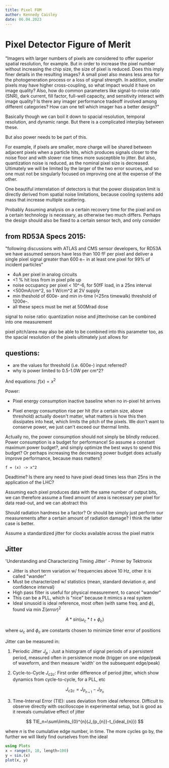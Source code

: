 ```yaml
---
title: Pixel FOM
author: Kennedy Caisley
date: 06.04.2023
---
```


# Pixel Detector Figure of Merit

"Imagers with larger numbers of pixels are considered to offer superior  spatial resolution, for example. But in order to increase the pixel  number without increasing the chip size, the size of pixel is reduced.  Does this imply finer details in the resulting images? A small pixel  also means less area for the photogeneration process or a loss of signal strength. In addition, smaller pixels may have higher cross-coupling,  so what impact would it have on image quality? Also, how do common  parameters like signal-to-noise ratio (SNR), dark current, fill factor,  full-well capacity, and sensitivity interact with image quality? Is  there any imager performance tradeoff involved among different  categories? How can one tell which imager has a better design?"

Basically though we can boil it down to spacial resolution, temporal resolution,  and dynamic range. But there is a complicated interplay between these.

But also power needs to be part of this.

For example, if pixels are smaller, more charge will be shared between  adjacent pixels when a particle hits, which produces signals closer to  the noise floor and with slower rise times more susceptible to jitter.  But also, quantization noise is reduced, as the nominal pixel size is  decreased. Ultimately we will be limited by the larger of the two error  sources, and so one must not be singularly focused on improving one at  the expense of the other.

One beautiful  interrelation of detectors is that the power dissipation limit is  directly derived from spatial noise limitations, because cooling systems add mass that increase multiple scattering.

Probably Assuming analysis on a certain recovery time for the pixel and on a  certain technology is necessary, as otherwise two much differs. Perhaps  the design should also be fixed to a certain sensor tech, and only  consider 








## from RD53A Specs 2015:

"following discussions with ATLAS and CMS sensor developers, for RD53A we have assumed sensors have less than 100 fF per pixel and deliver a single pixel signal greater than 600 e− in at least one pixel for 99% of incident particles"


* 4uA per pixel in analog circuits
* <1 % hit loss from in pixel pile up
* noise occupancy per pixel < 10^-6, for 50fF load, in a 25ns interval
* <500mA/cm^2, so 1 W/cm^2 at 2V supply
* min theshold of 600e- and min in-time (<25ns timewalk) threshold of 1200e-.
* all these specs must be met at 500Mrad dose

signal to noise ratio: quantization noise and jitter/noise can be combined into one measurement

pixel pitch/area may also be able to be combined into this parameter too, as the spacial resolution of the pixels ultimately just allows for

## questions:

* are the values for threshold (i.e. 600e-) input referred?
* why is power limited to 0.5-1.0W per cm^2?



And equations: $f(x)=x^2$

Power:

* Pixel energy consumption inactive baseline when no in-pixel hit arrives

* Pixel energy consumption rise per hit (for a certain size, above threshold) actually doesn't matter, what matters is how this then dissipates into heat, which limits the pitch of the pixels. We don't want to conserve power, we just can't exceed our thermal limits.

Actually no, the power consumption should not simply be blindly reduced. Power consumption is a budget for performance! So assume a constant maximum power budget?, and simply optimize the best ways to spend this budget? Or perhaps increasing the decreasing power budget does actually improve performance, because mass matters?


```julia, results="hidden"
f = (x) -> x^2
```

Deadtime? Is there any need to have pixel dead times less than 25ns in the application of the LHC? 

Assuming each pixel produces data with the same number of output bits, we can therefore assume a fixed amount of area is necessary per pixel for data read-out, and we can abstract this

Should radiation hardness be a factor? Or should be simply just perform our measurements after a certain amount of radiation damage? I think the latter case is better.

Assume a standardized jitter for clocks available across the pixel matrix

## Jitter

'Understanding and Characterizing Timing Jitter' - Primer by Tektronix

* Jitter is short term variation w/ frequencies above 10 Hz, other it is called "wander"
* Must be characterized w/ statistics (mean, standard deviation $\sigma$, and confidence interval)
* High pass filter is useful for physical measurement, to cancel "wander"
* This can be a PLL, which is "nice" because it mimics a real system
* Ideal sinusoid is ideal reference, most often (with same freq. and $\phi$), found via min $\Sigma(error)^2$

$$
A*sin(\omega_c*t+\phi_c)
$$

where $\omega_c$ and $\phi_c$ are constants chosen to minimize timer error of positions

Jitter can be measured in:

1. Periodic Jitter $J_p$ : Just a histogram of signal periods of a persistent period, measured often in persistence mode (trigger on one edge/peak of waveform, and then measure 'width' on the subsequent edge/peak)

2. Cycle-to-Cycle $J_{c2c}$: First order difference of period jitter, which show dynamics from cycle-to-cycle, for a PLL, etc

$$
J_{c2c}=J_{P_{n+1}}-J_{P_{n}}
$$

3. Time-Interval Error (TIE): uses deviation from ideal reference. Difficult to observe directly with oscilloscope in experimental setup, but is good as it reveals cumulative effect of jitter

$$
TIE_n=\sum\limits_{0}^{n}(J_{p_{n}}-t_{ideal_{n}})
$$

where $n$ is the cumulative edge number, in time. The more cycles go by, the further we will likely find ourselves from the ideal

```julia
using Plots
x = range(0, 10, length=100)
y = sin.(x)
plot(x, y)
```